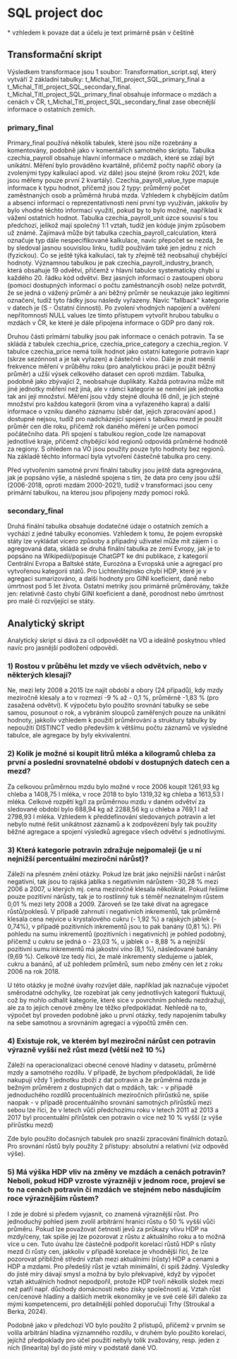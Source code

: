 <h1> SQL project doc </h1>
* vzhledem k povaze dat a účelu je text primárně psán v češtině

<h2> Transformační skript </h2>

Výsledkem transformace jsou 1 soubor: Transformation_script.sql, který vytváří 2 základní tabulky: t_Michal_Titl_project_SQL_primary_final a t_Michal_Titl_project_SQL_secondary_final. t_Michal_Titl_project_SQL_primary_final obsahuje informace o mzdách a cenách v ČR, t_Michal_Titl_project_SQL_secondary_final zase obecnější informace o ostatních zemích.

<h3> primary_final </h3>

Primary_final používá několik tabulek, které jsou níže rozebrány a komentovány, podobně jako v komentářích samotného skriptu. Tabulka czechia_payroll obsahuje hlavní informace o mzdách, které se zdají být unikátní. Měření bylo prováděno kvartálně, přičemž počty napříč obory (a zvolenými typy kalkulací apod. viz dále) jsou stejné (krom roku 2021, kde jsou měřeny pouze první 2 kvartály). Czechia_payroll_value_type mapuje informace k typu hodnot, přičemž jsou 2 typy: průměrný počet zaměstnaných osob a průměrná hrubá mzda. Vzhledem k chybějícím datům a absenci informací o reprezentativnosti není první typ využiván, jakkoliv by bylo vhodné těchto informací využití, pokud by to bylo možné, například k vážení ostatních hodnot. Tabulka czechia_payroll_unit úzce souvisí s tou předchozí, jelikož mají společný 1:1 vztah, tudíž jen kóduje jiným způsobem už známé. Zajímavá může být tabulka czechia_payroll_calculation, která označuje typ dále nespecifikované kalkulace, navíc přepočet se nezdá, že by sledoval jasnou souvislou linku, tudíž používám také jen jednu z nich (fyzickou). Co se ještě týká kalkulací, tak ty zřejmě též neobsahují chybějící hodnoty. Významnou tabulkou je pak czechia_payroll_industry_branch, která obsahuje 19 odvětví, přičemž v hlavní tabulce systematicky chybí u každého 20. řádku kód odvětví. Bez jasných informací o zastoupení oboru (pomocí dostupných informací o počtu zaměstnancýh osob) nelze potvrdit, že se jedná o vážený průměr a ani běžný průměr se neukazuje jako legitimní označení, tudíž tyto řádky jsou následy vyřazeny. Navíc "fallback" kategorie v datech je (S - Ostatní činnosti). Po zvolení vhodných napojení a ověření nepřítomnosti NULL values lze tímto přístupem vytvořit hrubou tabulku o mzdách v ČR, ke které je dále připojena informace o GDP pro daný rok.

Druhou části primární tabulky jsou pak informace o cenách potravin. Ta se skládá z tabulek czechia_price, czechia_price_category a czechia_region. V tabulce czechia_price nemá tolik hodnot jako ostatní kategorie potravin kapr (skrze sezónnost a je tak vyřazen) a částečně i víno. Dále je znát menší frekvence měření v průběhu roku (pro analytickou práci je použit běžný průměr) a užší výsek celkového dataset cen oproti mzdám. Tabulka, podobně jako zbývající 2, neobsahuje duplikáty. Každá potravina může mít jiné jednotky měření než jiná, ale v rámci kategorie se nemění jak jednotka tak ani její množství. Měření jsou vždy stejné dlouhá (6 dní), je jich stejné množství pro každou kategorii (krom vína a vyřazeného kapra) a další informace o vzniku daného záznamu (sběr dat, jejich zpracování apod.) dostupné nejsou, tudíž pro nadcházející spojení s tabulkou mezd je použit průměr cen dle roku, přičemž rok daného měření je určen pomocí počátečního data. Při spojení s tabulkou region_code lze namapovat jednotlivé kraje, přičemž chybějící kód regionů odpovídá průměrné hodnotě za regiony. S ohledem na VO jsou použity pouze tyto hodnoty bez regionů. Na základě těchto informací byla vytvoření částečně tabulka pro ceny.

Před vytvořením samotné první finální tabulky jsou ještě data agregována, jak je popsáno výše, a následně spojena s tím, že data pro ceny jsou užší (2006-2018, oproti mzdám 2000-2021), tudíž v transformaci jsou ceny primární tabulkou, na kterou jsou připojeny mzdy pomocí roků.

<h3> secondary_final </h3>

Druhá finální tabulka obsahuje dodatečné údaje o ostatních zemích a vychází z jedné tabulky economies. Vzhledem k tomu, že pojem evropské státy lze vykládat vícero způsoby a případný uživatel může mít zájem i o agregovaná data, skládá se druhá finální tabulka ze zemí Evropy, jak je to popsáno na Wikipedii/popisuje ChatGPT ke dni publikace, z kategorií Centrální Evropa a Baltské státe, Eurozóna a Evropská unie a agregací pro vytvořenou kategorii států. Pro Lichtenštejnsko chybí HDP, které je v agregaci sumarizováno, a další hodnoty pro GINI koeficient, daně nebo úmrtnost pod 5 let života. Ostatní metriky jsou primárně průměrovány, takže jen: relativně často chybí GINI koeficient a daně, porodnost nebo úmrtnost pro malé či rozvíjející se státy.

<h2> Analytický skript </h2>

Analytický skript si dává za cíl odpovědět na VO a ideálně poskytnou vhled navíc pro jasnější podložení odpovědi.

<h3> 1) Rostou v průběhu let mzdy ve všech odvětvích, nebo v některých klesají? </h3>

Ne, mezi lety 2008 a 2015 lze najít období a obory (24 případů), kdy mzdy meziročně klesaly a to v rozmezí -9 % až - 0,1 %, průměrně -1,83 % (pro zasažená odvětví). K výpočetu bylo použito srovnání tabulky se sebe samou, posunout o rok, a vybráním sloupců zaměřených pouze na unikátní hodnoty, jakkoliv vzhledem k použití průměrování a struktury tabulky by nepoužití DISTINCT vedlo především k většímu počtu záznamů ve výsledné tabulce, ale agregace by byly ekvivalentní.

<h3> 2) Kolik je možné si koupit litrů mléka a kilogramů chleba za první a poslední srovnatelné období v dostupných datech cen a mezd? </h3>

Za celkovou průměrnou mzdu bylo možné v roce 2006 koupit 1261,93 kg chleba a 1408,75 l mléka, v roce 2018 to bylo 1319,32 kg chleba a 1613,53 l mléka. Celkové rozpětí kg/l za průměrnou mzdu v daném odvětví za sledované období bylo 688,94 kg až 2288,56 kg u chleba a 769,1 l až 2798,93 l mléka. Vzhledem k předdefinování sledovaných potravin a let nebylo nutné řešit unikátnost záznamů a k zodpovězení byly tak použity běžné agregace a spojení výsledků agregace všech odvětví s jednotlivými.

<h3> 3) Která kategorie potravin zdražuje nejpomaleji (je u ní nejnižší percentuální meziroční nárůst)? </h3>

Záleží na přesném znění otázky. Pokud lze brát jako nejnižší nárůst i nárůst negativní, tak jsou to rajská jablka s negativním nárůstem -30,28 % mezi 2006 a 2007, u kterých mj. cena meziročně klesala několikrát. Pokud řešíme pouze pozitivní nárůsty, tak je to rostlinný tuk s téměř neznatelným růstem 0,01 % mezi lety 2008 a 2009. Zároveň se lze také dívat na agregace růstů/poklesů. V případě zahrnutí i negativních inkrementů, tak průměrně klesala cena nejvíce u krystalového cukru (- 1,92 %) a rajských jablek (- 0,74%), v případě pozitivních inkrementů jsou to pak banány (0,81 %). Při pohledu na sumu inkrementů (pozitivních i negativních) je pohled podobný, přičemž u cukru se jedná o - 23,03 %, u jablek o - 8,88 % a nejnižší pozitivní sumu inkrementů má jakostní víno (8,1 %), následované banány (9,69 %). Celkově lze tedy říci, že malé inkrementy sledujeme u jablek, cukru a banánů, ať už pohledem průměrů, sum nebo změny cen let z roku 2006 na rok 2018.

U této otázky je možné úvahy rozvíjet dále, například jak naznačuje výpočet směrodatné odchylky, lze rozebírat jak ceny jednotlivých kategorií fluktuují, což by mohlo odhalit kategorie, které sice v povrchním pohledu nezdražují, ale za to jejich cenové změny lze těžko předpokládat. Nehledě na to, výpočet byl proveden podobně jako u první otázky, tedy napojením tabulky na sebe samotnou a srovnáním agregací a výpočtů změn cen.

<h3> 4) Existuje rok, ve kterém byl meziroční nárůst cen potravin výrazně vyšší než růst mezd (větší než 10 %) </h3>

Záleží na operacionalizaci obecné cenové hladiny v datasetu, průměrné mzdy a samotného rozdílu. V případě, že bychom předpokládali, že lidé nakupují vždy 1 jednotku zboží z dat potravin a že průměrná mzda je bežným průměrem z dostupných dat o mzdách, tak:
	- v případě jednoduchého rozdílů procentuálních meziročních přírůstků ne, spíše naopak
	- v případě procentuálního srovnání samotných přírůstků mezi sebou lze říci, že v letech vůči předchozímu roku v letech 2011 až 2013 a 2017
	byl procentuální přírůstek cen potravin o více než 10 % vyšší (z výše přírůstku mezd)

Zde bylo použito dočasných tabulek pro snazší zpracování finálních dotazů. Pro srovnání růstů byly použity 2 přístupy: absolutní a relativní (viz odpověd výše).

<h3> 5) Má výška HDP vliv na změny ve mzdách a cenách potravin? Neboli, pokud HDP vzroste výrazněji v jednom roce, projeví se to na cenách potravin či mzdách ve stejném nebo násdujícím roce výraznějším růstem? </h3>

I zde je dobré si předem vyjasnit, co znamená výraznější růst. Pro jednoduchý pohled jsem zvolil arbitrární hranici růstu o 50 % vyšší vůči průměru. Pokud lze považovat četnosti jevů za průkazy vlivu HDP na mzdy/ceny, tak spíše jej lze pozorovat z růstu z aktuálního roku a to možná více u cen. Tuto úvahu lze částečně podpořit korelací růstů HDP s růsty mezd či růsty cen, jakkoliv v případě korelace je vhodnější říci, že lze pozorovat přibližně střední vztah mezi aktuálními (růsty) HDP a cenami a HDP a mzdami. Pro předešlý růst je vztah minimální, či spíš žádný. Výsledky do jisté míry dávají smysl a možná by bylo překvapivé, když by výpočet vztah aktuálních hodnot nepodpořil, protože HDP tvoří několik složek mezi než patří např. důchody domácností nebo zisky společností aj. Vztah růst cen/cenové hladiny a dalších metrik ekonomiky je ve své celé šíři daleko za mými kompetencemi, pro detailnější pohled doporučuji Trhy (Stroukal a Berka, 2024).

Podobně jako v předchozí VO bylo použito 2 přístupů, přičemž v prvním se volila arbitrání hladina významného rozdílu, v druhém bylo použito korelací, jejíchž předpoklady pro účel použití nebyly tolik zvažovány, resp. jeden z nich (linearita) byl do jisté míry v podstatě dané VO.

